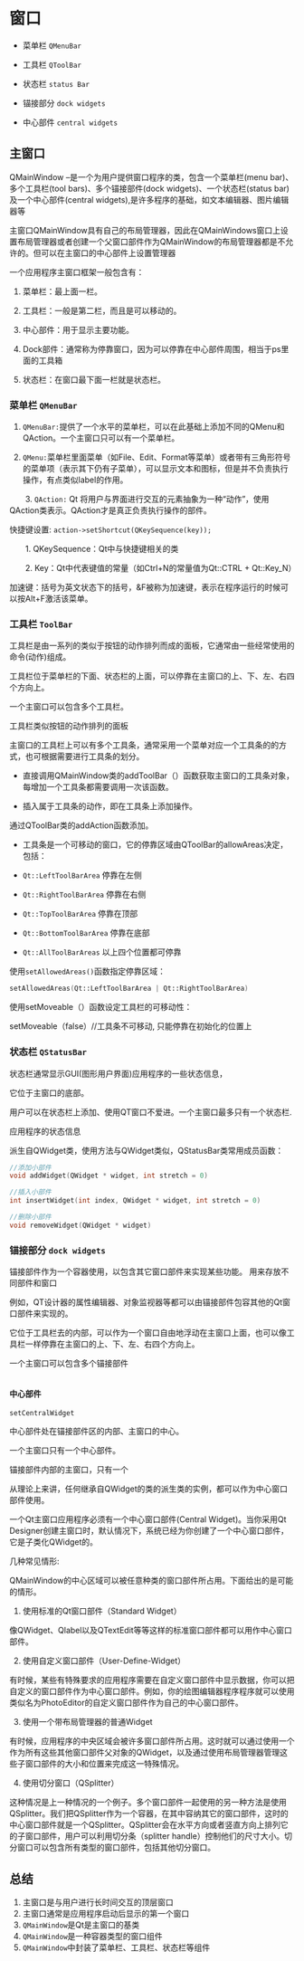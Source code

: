 # 窗口

+ 菜单栏 `QMenuBar`

+ 工具栏  `QToolBar`

+ 状态栏 `status Bar`

+ 锚接部分 `dock widgets`

+ 中心部件 `central widgets`

  

## 主窗口

QMainWindow –是一个为用户提供窗口程序的类，包含一个菜单栏(menu bar)、多个工具栏(tool bars)、多个锚接部件(dock widgets)、一个状态栏(status bar)及一个中心部件(central widgets),是许多程序的基础，如文本编辑器、图片编辑器等

主窗口QMainWindow具有自己的布局管理器，因此在QMainWindows窗口上设置布局管理器或者创建一个父窗口部件作为QMainWindow的布局管理器都是不允许的。但可以在主窗口的中心部件上设置管理器

一个应用程序主窗口框架一般包含有：

1. 菜单栏：最上面一栏。

2. 工具栏：一般是第二栏，而且是可以移动的。

3. 中心部件：用于显示主要功能。

4. Dock部件：通常称为停靠窗口，因为可以停靠在中心部件周围，相当于ps里面的工具箱

5. 状态栏：在窗口最下面一栏就是状态栏。



### 菜单栏 `QMenuBar`

1. `QMenuBar:`提供了一个水平的菜单栏，可以在此基础上添加不同的QMenu和QAction。一个主窗口只可以有一个菜单栏。

2. `QMenu:`菜单栏里面菜单（如File、Edit、Format等菜单）或者带有三角形符号的菜单项（表示其下仍有子菜单），可以显示文本和图标，但是并不负责执行操作，有点类似label的作用。

　　3. `QAction:` Qt 将用户与界面进行交互的元素抽象为一种“动作”，使用QAction类表示。QAction才是真正负责执行操作的部件。

快捷键设置: `action->setShortcut(QKeySequence(key));`

　　1. QKeySequence：Qt中与快捷键相关的类

　　2. Key：Qt中代表键值的常量（如Ctrl+N的常量值为Qt::CTRL + Qt::Key_N）

加速键：括号为英文状态下的括号，&F被称为加速键，表示在程序运行的时候可以按Alt+F激活该菜单。

### 工具栏 `ToolBar`

工具栏是由一系列的类似于按钮的动作排列而成的面板，它通常由一些经常使用的命令(动作)组成。

工具栏位于菜单栏的下面、状态栏的上面，可以停靠在主窗口的上、下、左、右四个方向上。

一个主窗口可以包含多个工具栏。

工具栏类似按钮的动作排列的面板

主窗口的工具栏上可以有多个工具条，通常采用一个菜单对应一个工具条的的方式，也可根据需要进行工具条的划分。

+ 直接调用QMainWindow类的addToolBar（）函数获取主窗口的工具条对象，每增加一个工具条都需要调用一次该函数。

+  插入属于工具条的动作，即在工具条上添加操作。

通过QToolBar类的addAction函数添加。

+ 工具条是一个可移动的窗口，它的停靠区域由QToolBar的allowAreas决定，包括：

+ `Qt::LeftToolBarArea` 停靠在左侧

+ `Qt::RightToolBarArea` 停靠在右侧

+ `Qt::TopToolBarArea` 停靠在顶部

+ `Qt::BottomToolBarArea`  停靠在底部

+ `Qt::AllToolBarAreas` 以上四个位置都可停靠



使用``setAllowedAreas()``函数指定停靠区域：　

```cpp
setAllowedAreas(Qt::LeftToolBarArea | Qt::RightToolBarArea)
```

使用setMoveable（）函数设定工具栏的可移动性：

setMoveable（false）//工具条不可移动, 只能停靠在初始化的位置上

### 状态栏 `QStatusBar`

状态栏通常显示GUI(图形用户界面)应用程序的一些状态信息，

它位于主窗口的底部。

用户可以在状态栏上添加、使用QT窗口不爱进。一个主窗口最多只有一个状态栏.

应用程序的状态信息

派生自QWidget类，使用方法与QWidget类似，QStatusBar类常用成员函数：

```cpp
//添加小部件
void addWidget(QWidget * widget, int stretch = 0)

//插入小部件
int insertWidget(int index, QWidget * widget, int stretch = 0)

//删除小部件
void removeWidget(QWidget * widget)

```

### 锚接部分 `dock widgets`

锚接部件作为一个容器使用，以包含其它窗口部件来实现某些功能。 用来存放不同部件和窗口

例如，QT设计器的属性编辑器、对象监视器等都可以由锚接部件包容其他的Qt窗口部件来实现的。

它位于工具栏去的内部，可以作为一个窗口自由地浮动在主窗口上面，也可以像工具栏一样停靠在主窗口的上、下、左、右四个方向上。

一个主窗口可以包含多个锚接部件

```cpp

```

#### 中心部件 

`setCentralWidget`

中心部件处在锚接部件区的内部、主窗口的中心。

一个主窗口只有一个中心部件。   

锚接部件内部的主窗口，只有一个

从理论上来讲，任何继承自QWidget的类的派生类的实例，都可以作为中心窗口部件使用。

 一个Qt主窗口应用程序必须有一个中心窗口部件(Central Widget)。当你采用Qt Designer创建主窗口时，默认情况下，系统已经为你创建了一个中心窗口部件，它是子类化QWidget的。

几种常见情形:

 QMainWindow的中心区域可以被任意种类的窗口部件所占用。下面给出的是可能的情形。

1.  使用标准的Qt窗口部件（Standard Widget）

  像QWidget、Qlabel以及QTextEdit等等这样的标准窗口部件都可以用作中心窗口部件。



2.  使用自定义窗口部件（User-Define-Widget）

有时候，某些有特殊要求的应用程序需要在自定义窗口部件中显示数据，你可以把自定义的窗口部件作为中心窗口部件。例如，你的绘图编辑器程序程序就可以使用类似名为PhotoEditor的自定义窗口部件作为自己的中心窗口部件。

3. 使用一个带布局管理器的普通Widget

 有时候，应用程序的中央区域会被许多窗口部件所占用。这时就可以通过使用一个作为所有这些其他窗口部件父对象的QWidget，以及通过使用布局管理器管理这些子窗口部件的大小和位置来完成这一特殊情况。

4. 使用切分窗口（QSplitter）

  这种情况是上一种情况的一个例子。多个窗口部件一起使用的另一种方法是使用QSplitter。我们把QSplitter作为一个容器，在其中容纳其它的窗口部件，这时的中心窗口部件就是一个QSplitter。QSplitter会在水平方向或者竖直方向上排列它的子窗口部件，用户可以利用切分条（splitter handle）控制他们的尺寸大小。切分窗口可以包含所有类型的窗口部件，包括其他切分窗口。





## 总结

1. 主窗口是与用户进行长时间交互的顶层窗口
2. 主窗口通常是应用程序启动后显示的第一个窗口
1. `QMainWindow`是Qt是主窗口的基类
2. `QMainWindow`是一种容器类型的窗口组件
3. `QMainWindow`中封装了菜单栏、工具栏、状态栏等组件